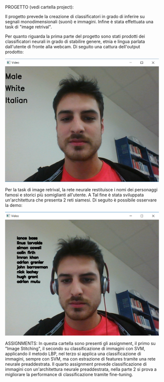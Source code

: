 PROGETTO (vedi cartella project):

Il progetto prevede la creazione di classificatori in grado di inferire su segnali monodimensionali (suoni) e immagini. Infine è stata 
effettuata una task di "image retrival".

Per quanto riguarda la prima parte del progetto sono stati prodotti dei classificatori neurali in grado di stabilire genere, etnia e lingua 
parlata dall'utente di fronte alla webcam. Di seguito una cattura dell'output prodotto:

![alt text](https://github.com/done1892/Data-Science-Projects/blob/master/Digital%20Signal%20and%20Image%20Management/Project/Cattura1.PNG)

Per la task di image retrival, la rete neurale restituisce i nomi dei personaggi famosi e storici più somiglianti all'utente. A Tal fine 
è stata sviluppata un'architettura che presenta 2 reti siamesi. Di seguito è possibile osservare la demo:

![alt text](https://github.com/done1892/Data-Science-Projects/blob/master/Digital%20Signal%20and%20Image%20Management/Project/Cattura2.PNG)



ASSIGNMENTS:
In questa cartella sono presenti gli assignment, il primo su "Image Stitching", il secondo su classificazione di immagini con SVM,
applicando il metodo LBP, nel terzo si applica una classificazione di immagini, sempre con SVM, ma con estrazione di features tramite una 
rete neurale preaddestrata. Il quarto assignment prevede classificazione di immagini con un'architettura neurale preaddestrata, nella parte 
2 si prova a migliorare la performance di classificazione tramite fine-tuning.
